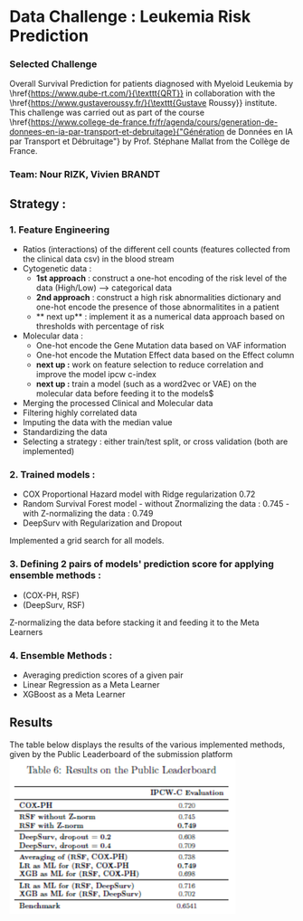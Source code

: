 # Data Challenge : Leukemia Risk Prediction
### Selected Challenge
Overall Survival Prediction for patients diagnosed with Myeloid Leukemia by \href{https://www.qube-rt.com/}{\texttt{QRT}} in collaboration with the \href{https://www.gustaveroussy.fr/}{\texttt{Gustave Roussy}} institute. This challenge was carried out as part of the course \href{https://www.college-de-france.fr/fr/agenda/cours/generation-de-donnees-en-ia-par-transport-et-debruitage}{"Génération de Données en IA par Transport et Débruitage"} by Prof. Stéphane Mallat from the Collège de France.

### Team: Nour RIZK, Vivien BRANDT

## Strategy :
### 1. Feature Engineering
   - Ratios (interactions) of the different cell counts (features collected from the clinical data csv) in the blood stream
   - Cytogenetic data :
        - **1st approach** : construct a one-hot encoding of the risk level of the data (High/Low) --> categorical data
        - **2nd approach** : construct a high risk abnormalities dictionary and one-hot encode the presence of those abnormalitites in a patient
        - ** next up** : implement it as a numerical data approach based on thresholds with percentage of risk
   - Molecular data :
        - One-hot encode the Gene Mutation data based on VAF information
        - One-hot encode the Mutation Effect data based on the Effect column
        - **next up :** work on feature selection to reduce correlation and improve the model ipcw c-index
        - **next up :** train a model (such as a word2vec or VAE) on the molecular data before feeding it to the models$
   - Merging the processed Clinical and Molecular data
   - Filtering highly correlated data
   - Imputing the data with the median value
   - Standardizing the data
   - Selecting a strategy : either train/test split, or cross validation (both are implemented)
 
### 2. Trained models :
   - COX Proportional Hazard model with Ridge regularization $0.72$
   - Random Survival Forest model
          - without Znormalizing the data : $0.745$
          - with Z-normalizing the data : $0.749$
   - DeepSurv with Regularization and Dropout
  
Implemented a grid search for all models.

### 3. Defining 2 pairs of models' prediction score for applying ensemble methods :
   - (COX-PH, RSF)
   - (DeepSurv, RSF)
  
Z-normalizing the data before stacking it and feeding it to the Meta Learners

### 4. Ensemble Methods :
   - Averaging prediction scores of a given pair
   - Linear Regression as a Meta Learner
   - XGBoost as a Meta Learner

## Results 
The table below displays the results of the various implemented methods, given by the Public Leaderboard of the submission platform
<img src="./figs/public_leaderborad_results.png" alt="Public results table" width="400"/>

   

